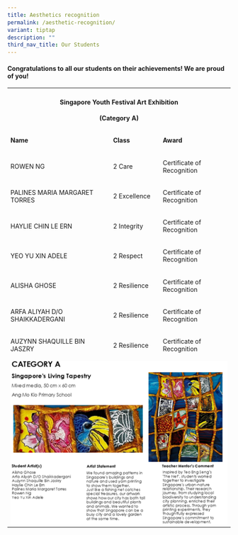 ```yaml
---
title: Aesthetics recognition
permalink: /aesthetic-recognition/
variant: tiptap
description: ""
third_nav_title: Our Students
---
```

<h4>Congratulations to all our students on their achievements! We are proud of you!</h4>
<p></p>
<table style="minWidth: 75px">
<colgroup>
<col>
<col>
<col>
</colgroup>
<tbody>
<tr>
<th rowspan="1" colspan="3">
<h4><strong>Singapore Youth Festival Art Exhibition </strong></h4>
<p><strong>(Category A)</strong>
</p>
</th>
</tr>
<tr>
<td rowspan="1" colspan="1">
<p><strong>Name</strong>
</p>
</td>
<td rowspan="1" colspan="1">
<p><strong>Class</strong>
</p>
</td>
<td rowspan="1" colspan="1">
<p><strong>Award</strong>
</p>
</td>
</tr>
<tr>
<td rowspan="1" colspan="1">
<p>ROWEN NG</p>
<p></p>
</td>
<td rowspan="1" colspan="1">
<p>2 Care</p>
</td>
<td rowspan="1" colspan="1">
<p>Certificate of Recognition</p>
</td>
</tr>
<tr>
<td rowspan="1" colspan="1">
<p>PALINES MARIA MARGARET TORRES</p>
</td>
<td rowspan="1" colspan="1">
<p>2 Excellence</p>
</td>
<td rowspan="1" colspan="1">
<p>Certificate of Recognition</p>
</td>
</tr>
<tr>
<td rowspan="1" colspan="1">
<p>HAYLIE CHIN LE ERN</p>
</td>
<td rowspan="1" colspan="1">
<p>2 Integrity</p>
</td>
<td rowspan="1" colspan="1">
<p>Certificate of Recognition</p>
</td>
</tr>
<tr>
<td rowspan="1" colspan="1">
<p>YEO YU XIN ADELE</p>
</td>
<td rowspan="1" colspan="1">
<p>2 Respect</p>
</td>
<td rowspan="1" colspan="1">
<p>Certificate of Recognition</p>
</td>
</tr>
<tr>
<td rowspan="1" colspan="1">
<p>ALISHA GHOSE</p>
</td>
<td rowspan="1" colspan="1">
<p>2 Resilience</p>
</td>
<td rowspan="1" colspan="1">
<p>Certificate of Recognition</p>
</td>
</tr>
<tr>
<td rowspan="1" colspan="1">
<p>ARFA ALIYAH D/O SHAIKKADERGANI</p>
</td>
<td rowspan="1" colspan="1">
<p>2 Resilience</p>
</td>
<td rowspan="1" colspan="1">
<p>Certificate of Recognition</p>
</td>
</tr>
<tr>
<td rowspan="1" colspan="1">
<p>AUZYNN SHAQUILLE BIN JASZRY</p>
</td>
<td rowspan="1" colspan="1">
<p>2 Resilience</p>
</td>
<td rowspan="1" colspan="1">
<p>Certificate of Recognition</p>
</td>
</tr>
<tr>
<td rowspan="1" colspan="3">
<div class="isomer-image-wrapper">
<img style="width: 100%" height="auto" width="100%" alt="" src="/images/cat_a.png">
</div>
</td>
</tr>
</tbody>
</table>
<p></p>